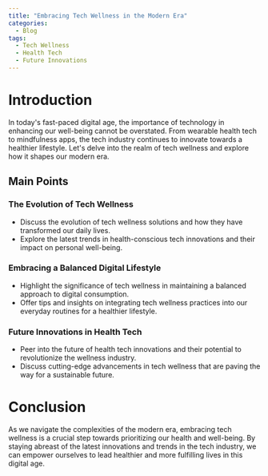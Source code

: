 ```yaml
---
title: "Embracing Tech Wellness in the Modern Era"
categories:
  - Blog
tags:
  - Tech Wellness
  - Health Tech
  - Future Innovations
---
```


# Introduction
In today's fast-paced digital age, the importance of technology in enhancing our well-being cannot be overstated. From wearable health tech to mindfulness apps, the tech industry continues to innovate towards a healthier lifestyle. Let's delve into the realm of tech wellness and explore how it shapes our modern era.

## Main Points
### The Evolution of Tech Wellness
- Discuss the evolution of tech wellness solutions and how they have transformed our daily lives.
- Explore the latest trends in health-conscious tech innovations and their impact on personal well-being.

### Embracing a Balanced Digital Lifestyle
- Highlight the significance of tech wellness in maintaining a balanced approach to digital consumption.
- Offer tips and insights on integrating tech wellness practices into our everyday routines for a healthier lifestyle.

### Future Innovations in Health Tech
- Peer into the future of health tech innovations and their potential to revolutionize the wellness industry.
- Discuss cutting-edge advancements in tech wellness that are paving the way for a sustainable future.

# Conclusion
As we navigate the complexities of the modern era, embracing tech wellness is a crucial step towards prioritizing our health and well-being. By staying abreast of the latest innovations and trends in the tech industry, we can empower ourselves to lead healthier and more fulfilling lives in this digital age.